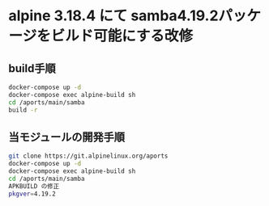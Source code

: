 # alpine 3.18.4 にて samba4.19.2パッケージをビルド可能にする改修

## build手順

```bash
docker-compose up -d
docker-compose exec alpine-build sh
cd /aports/main/samba
build -r
```

## 当モジュールの開発手順

```bash
git clone https://git.alpinelinux.org/aports
docker-compose up -d
docker-compose exec alpine-build sh
cd /aports/main/samba
APKBUILD の修正
pkgver=4.19.2
```